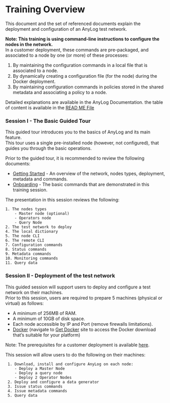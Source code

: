 # Training Overview

This document and the set of referenced documents explain the deployment and configuration of an AnyLog test network.

**Note: 
This training is using command-line instructions to configure the nodes in the network.**  
In a customer deployment, these commands are pre-packaged, and associated to a node by one (or more) of these processes:
1) By maintaining the configuration commands in a local file that is associated to a node.
2) By dynamically creating a configuration file (for the node) during the Docker deployment.
3) By maintaining configuration commands in policies stored in the shared metadata and associating a policy to a node.

Detailed explanations are available in the AnyLog Documentation. the table of content is available in the 
[READ ME File](../README.md)
 
### Session I - The Basic Guided Tour
 This guided tour introduces you to the basics of AnyLog and its main feature.  
 This tour uses a single pre-installed node (however, not configured), that guides you through the basic operations.
 
 Prior to the guided tour, it is recommended to review the following documents:
 * [Getting Started](../getting%20started.md) - An overview of the network, nodes types, deployment, metadata and commands.
 * [Onboarding](onboarding.md) - The basic commands that are demonstrated in this training session. 
 
The presentation in this session reviews the following:

    1. The nodes types
        - Master node (optional)
        - Operators node
        - Query Node   
    2. The test network to deploy
    4. The local dictionary
    5. The node CLI
    6. The remote CLI
    7. Configuration commands
    8. Status commands
    9. Metadata commands
    10. Monitoring commands
    11. Query data  
    
### Session II - Deployment of the test network
   This guided session will support users to deploy and configure a test network on their machines.  
   Prior to this session, users are required to prepare 5 machines (physical or virtual) as follows:
   * A minimum of 256MB of RAM.
   * A minimum of 10GB of disk space.
   * Each node accessible by IP and Port (remove firewalls limitations).
   * [Docker](https://docs.docker.com/) (navigate to [Get Docker](https://docs.docker.com/get-docker/) site to access 
   the Docker download that’s suitable for your platform)

   Note: The prerequisites for a customer deployment is available [here](..//deployments/Prerequisite.md).
   
   This session will allow users to do the following on their machines:
   
     1. Download, install and configure AnyLog on each node:
        - Deploy a Master Node
        - Deploy a query node
        - Deploy 2 Operator Nodes
     2. Deploy and configure a data generator
     3. Issue status commands
     4. Issue metadata commands
     5. Query data  
      

  